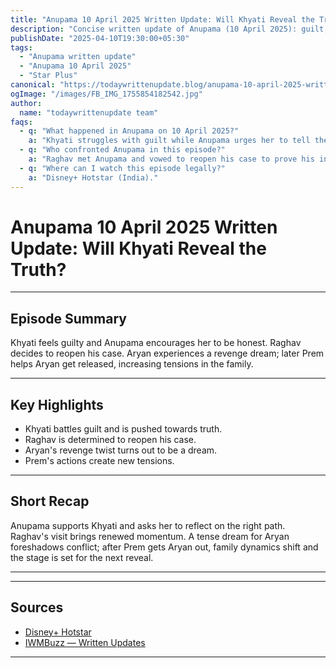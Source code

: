 ```yaml
---
title: "Anupama 10 April 2025 Written Update: Will Khyati Reveal the Truth?"
description: "Concise written update of Anupama (10 April 2025): guilt, truth, and a dream twist."
publishDate: "2025-04-10T19:30:00+05:30"
tags:
  - "Anupama written update"
  - "Anupama 10 April 2025"
  - "Star Plus"
canonical: "https://todaywrittenupdate.blog/anupama-10-april-2025-written-update"
ogImage: "/images/FB_IMG_1755854182542.jpg"
author:
  name: "todaywrittenupdate team"
faqs:
  - q: "What happened in Anupama on 10 April 2025?"
    a: "Khyati struggles with guilt while Anupama urges her to tell the truth. Aryan’s revenge sequence is revealed as a dream; Prem helps Aryan get released."
  - q: "Who confronted Anupama in this episode?"
    a: "Raghav met Anupama and vowed to reopen his case to prove his innocence."
  - q: "Where can I watch this episode legally?"
    a: "Disney+ Hotstar (India)."
---
```


# Anupama 10 April 2025 Written Update: Will Khyati Reveal the Truth?

---

## Episode Summary

Khyati feels guilty and Anupama encourages her to be honest. Raghav decides to reopen his case. Aryan experiences a revenge dream; later Prem helps Aryan get released, increasing tensions in the family.

---

## Key Highlights

- Khyati battles guilt and is pushed towards truth.  
- Raghav is determined to reopen his case.  
- Aryan's revenge twist turns out to be a dream.  
- Prem's actions create new tensions.

---

## Short Recap

Anupama supports Khyati and asks her to reflect on the right path. Raghav's visit brings renewed momentum. A tense dream for Aryan foreshadows conflict; after Prem gets Aryan out, family dynamics shift and the stage is set for the next reveal.

---

<!-- FAQ will be rendered from frontmatter; keep this area intentionally short -->

---

## Sources

- [Disney+ Hotstar](https://www.hotstar.com/in)  
- [IWMBuzz — Written Updates](https://www.iwmbuzz.com/)

---
